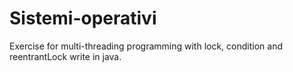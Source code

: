 # Sistemi-operativi

Exercise for multi-threading programming with lock, condition and reentrantLock write in java.

